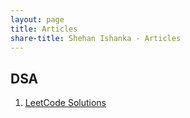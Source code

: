 ```yaml
---
layout: page
title: Articles
share-title: Shehan Ishanka - Articles
---
```


<span class="fa"></span> DSA
----------
1. [LeetCode Solutions](/2025-02-26-leetcode-solutions)